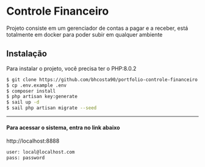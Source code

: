 
# Controle Financeiro

Projeto consiste em um gerenciador de contas a pagar e a receber, está totalmente em docker para poder subir em qualquer ambiente


## Instalação

Para instalar o projeto, você precisa ter o PHP:8.0.2

```bash
$ git clone https://github.com/bhcosta90/portfolio-controle-financeiro.git
$ cp .env.example .env
$ composer install
$ php artisan key:generate
$ sail up -d
$ sail php artisan migrate --seed
```

-----

#### Para acessar o sistema, entra no link abaixo

http://localhost:8888
```bash
user: local@localhost.com
pass: password
```
    
